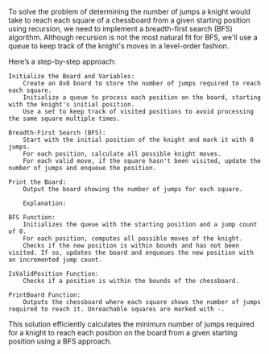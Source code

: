To solve the problem of determining the number of jumps a knight would take to reach each square of a chessboard from a given starting position using recursion, we need to implement a breadth-first search (BFS) algorithm. Although recursion is not the most natural fit for BFS, we'll use a queue to keep track of the knight's moves in a level-order fashion.

Here’s a step-by-step approach:

    Initialize the Board and Variables:
        Create an 8x8 board to store the number of jumps required to reach each square.
        Initialize a queue to process each position on the board, starting with the knight's initial position.
        Use a set to keep track of visited positions to avoid processing the same square multiple times.

    Breadth-First Search (BFS):
        Start with the initial position of the knight and mark it with 0 jumps.
        For each position, calculate all possible knight moves.
        For each valid move, if the square hasn't been visited, update the number of jumps and enqueue the position.

    Print the Board:
        Output the board showing the number of jumps for each square.

        Explanation:

    BFS Function:
        Initializes the queue with the starting position and a jump count of 0.
        For each position, computes all possible moves of the knight.
        Checks if the new position is within bounds and has not been visited. If so, updates the board and enqueues the new position with an incremented jump count.

    IsValidPosition Function:
        Checks if a position is within the bounds of the chessboard.

    PrintBoard Function:
        Outputs the chessboard where each square shows the number of jumps required to reach it. Unreachable squares are marked with -.

This solution efficiently calculates the minimum number of jumps required for a knight to reach each position on the board from a given starting position using a BFS approach.
